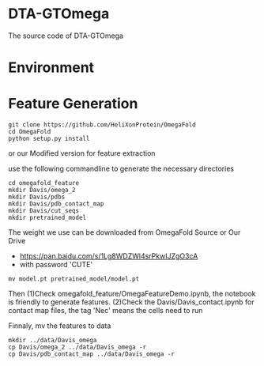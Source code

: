 # DTA-GTOmega
The source code of DTA-GTOmega

# Environment

# Feature Generation

```commandline
git clone https://github.com/HeliXonProtein/OmegaFold
cd OmegaFold
python setup.py install
```

or our Modified version for feature extraction

use the following commandline to generate the necessary directories

```commandline
cd omegafold_feature
mkdir Davis/omega_2
mkdir Davis/pdbs
mkdir Davis/pdb_contact_map
mkdir Davis/cut_seqs
mkdir pretrained_model
```

The weight we use can be downloaded from OmegaFold Source or Our Drive
- https://pan.baidu.com/s/1Lg8WDZWl4srPkwIJZgO3cA
- with password 'CUTE'

```commandline
mv model.pt pretrained_model/model.pt
```

Then (1)Check omegafold_feature/OmegaFeatureDemo.ipynb, the notebook is friendly to generate features.
(2)Check the Davis/Davis_contact.ipynb for contact map files, the tag 'Nec' means the cells need to run

Finnaly, mv the features to data

```commandline
mkdir ../data/Davis_omega
cp Davis/omega_2 ../data/Davis_omega -r
cp Davis/pdb_contact_map ../data/Davis_omega -r
```
